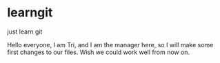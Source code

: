 # learngit
just learn git

Hello everyone, 
I am Tri, and I am the manager here, so I will make some first changes to our files. Wish we could work well from now on.
